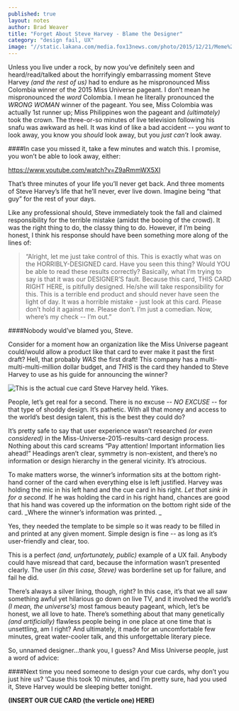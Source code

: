 ```yaml
---
published: true
layout: notes
author: Brad Weaver
title: "Forget About Steve Harvey - Blame the Designer"
category: "design fail, UX"
image: "//static.lakana.com/media.fox13news.com/photo/2015/12/21/Meme%203_1450704126896_649497_ver1.0_640_360.jpg"
---
```


Unless you live under a rock, by now you’ve definitely seen and heard/read/talked about the horrifyingly embarrassing moment Steve Harvey _(and the rest of us)_ had to endure as he mispronounced Miss Colombia winner of the 2015 Miss Universe pageant. I don’t mean he mispronounced the _word_ Colombia. I mean he literally pronounced the _WRONG WOMAN_ winner of the pageant. You see, Miss Colombia was actually 1st runner up; Miss Philippines won the pageant and _(ultimately)_ took the crown. The three-or-so minutes of live television following his snafu was awkward as hell. It was kind of like a bad accident -- you _want_ to look away, you know you _should_ look away, but you _just can’t_ look away.

####In case you missed it, take a few minutes and watch this. I promise, you won’t be able to look away, either:

https://www.youtube.com/watch?v=Z9aRmmWX5XI

That’s three minutes of your life you’ll never get back. And three moments of Steve Harvey’s life that he’ll never, ever live down. Imagine being “that guy” for the rest of your days.

Like any professional should, Steve immediately took the fall and claimed responsibility for the terrible mistake (amidst the booing of the crowd). It was the right thing to do, the classy thing to do. However, if I’m being honest, I think his response should have been something more along of the lines of:

> “Alright, let me just take control of this. This is exactly what was on the HORRIBLY-DESIGNED card. Have you seen this thing? Would YOU be able to read these results correctly? Basically, what I’m trying to say is that it was our DESIGNER’S fault. Because this card, THIS CARD RIGHT HERE, is pitifully designed. He/she will take responsibility for this. This is a terrible end product and should never have seen the light of day. It was a horrible mistake - just look at this card. Please don’t hold it against me. Please don’t. I’m just a comedian. Now, where’s my check -- I’m out.”

####Nobody would’ve blamed you, Steve.

Consider for a moment how an organization like the Miss Universe pageant could/would allow a product like that card to ever make it past the first draft? Hell, that probably _WAS_ the first draft! This company has a multi-multi-multi-million dollar budget, and _THIS_ is the card they handed to Steve Harvey to use as his guide for announcing the winner?

![This is the actual cue card Steve Harvey held. Yikes.]({{site.baseurl}}/http://blogs.timesofindia.indiatimes.com/wp-content/uploads/2015/12/28A8D26B-F20C-40F2-B33F-BD3E2FCC2666.jpg)

People, let’s get real for a second. There is no excuse -- _NO EXCUSE_ -- for that type of shoddy design. It’s pathetic. With all that money and access to the world’s best design talent, this is the best they could do? 

It’s pretty safe to say that user experience wasn’t researched _(or even considered)_ in the Miss-Universe-2015-results-card design process. Nothing about this card screams “Pay attention! Important information lies ahead!” Headings aren’t clear, symmetry is non-existent, and there’s no information or design hierarchy in the general vicinity. It’s atrocious. 

To make matters worse, the winner’s information sits at the bottom right-hand corner of the card when everything else is left justified. Harvey was holding the mic in his left hand and the cue card in his right. _Let that sink in for a second._ If he was holding the card in his right hand, chances are good that his hand was covered up the information on the bottom right side of the card. _Where the winner’s information was printed. _

Yes, they needed the template to be simple so it was ready to be filled in and printed at any given moment. Simple design is fine -- as long as it’s user-friendly and clear, too.

This is a perfect _(and, unfortunately, public)_ example of a UX fail. Anybody could have misread that card, because the information wasn’t presented clearly. The user _(in this case, Steve)_ was borderline set up for failure, and fail he did. 

There’s always a silver lining, though, right? In this case, it’s that we all saw something awful yet hilarious go down on live TV, and it involved the world’s _(I mean, the universe’s)_ most famous beauty pageant, which, let’s be honest, we all love to hate. There’s something about that many genetically _(and artificially)_ flawless people being in one place at one time that is unsettling, am I right? And ultimately, it made for an uncomfortable few minutes, great water-cooler talk, and this unforgettable literary piece. 

So, unnamed designer...thank you, I guess? And Miss Universe people, just a word of advice: 

####Next time you need someone to design your cue cards, why don’t you just hire us? ‘Cause this took 10 minutes, and I’m pretty sure, had you used it, Steve Harvey would be sleeping better tonight.

**(INSERT OUR CUE CARD (the verticle one) HERE)**